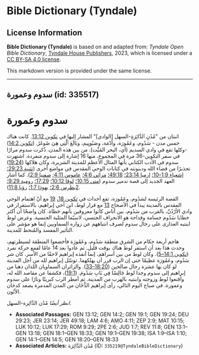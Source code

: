 # Bible Dictionary (Tyndale)

## License Information

**Bible Dictionary (Tyndale)** is based on and adapted from: _Tyndale Open Bible Dictionary_, [Tyndale House Publishers](https://tyndaleopenresources.com/), 2023, which is licensed under a [CC BY-SA 4.0 license](https://creativecommons.org/licenses/by-sa/4.0/legalcode.en).

This markdown version is provided under the same license.



--------------------------------

## سدوم وعمورة (id: 335517)

سدوم وعمورة
===========

اثنتان من "مُدُنِ ٱلدَّائِرَةِ\-السهل \[الوادي]" المشار إليها في [تكوين 13:12](https://ref.ly/Gen13:12). كانت هناك خمس مدن \- سَدُوم، وعَمُورَة، وأَدْمَة، وصَبُويِيم، وبَالَعَ ٱلَّتِي هِيَ صُوغَرُ. ([تكوين 14:2](https://ref.ly/Gen14:2)) \-وكلها تقع في وادي السديم (أي، البحر المَيِّت). من بين هذه المدن، ذُكرت سدوم مرارًا في سفر التكوين\-36 مرة في المجموع، منها 16 إشارة إلى سدوم منفردة. اشتهرت سدوم في الأدب الكتابي بأنها المثال الأعظم للمدينة الشريرة، وكان هلاكها ([19:24](https://ref.ly/Gen19:24)) تحذيرًا من قضاء الله ودينونته في كتابات الوحي المقدس في مواضع أخرى ([تثنية 29:23؛](https://ref.ly/Deut29:23) [إشعياء 1:9–10؛](https://ref.ly/Isa1:9-Isa1:10) [إرميا 23:14؛](https://ref.ly/Jer23:14) [49:18؛](https://ref.ly/Jer49:18) [مراثي 4:6؛](https://ref.ly/Lam4:6) [عاموس 4:11](https://ref.ly/Amos4:11); [صفنيا 2:9](https://ref.ly/Zeph2:9)). كما أشار العهد الجديد إلى قصة تدمير سدوم ([متى 10:15؛](https://ref.ly/Matt10:15) [لوقا 10:12؛](https://ref.ly/Luke10:12) [17:29؛](https://ref.ly/Luke17:29) [رومية 9:29؛](https://ref.ly/Rom9:29) [2بطرس 2:6؛](https://ref.ly/2Pet2:6) [يهوذا 1:7؛](https://ref.ly/Jude1:7) [رؤيا 11:8](https://ref.ly/Rev11:8)).

القصة الرئيسة لسَدُوم، وعَمُورَة، تقع أحداث في [تكوين 18،](https://ref.ly/Gen18:1-Gen18:33) [19](https://ref.ly/Gen19:1-Gen19:38) مع أنّ اهتمام الوحي المقدس بالمدينة يبدأ في الأصحاح [13](https://ref.ly/Gen13:1-Gen13:18) مع قرار لوط، ابن أخي إبراهيم، بالاستقرار في وادي الأرْدُنّ، بالقرب من سَدُوم، بين أناس كانوا معروفين بأنهم خطاة. كان واضحًا أن أكثر خطايا سَدُوم جسامة وفداحة هو الانحراف الجنسي، لاسيّما المثلية الجنسية. وعرض لوط ابنتيه العذارى على رجال سدوم لصرف انتباههم عن زواره السماويين إنما هو مؤشر على التأثير المفسد والمُنحط للمدينة.

هاجم أربعة حكام من الشرق منطقة سَدُوم، وعَمُورَة فأخضعوا المنطقة لسيطرتهم، وحدث هذا بعد أن استقر لوط هناك بوقت قليل. ثم عادوا بعد 14 عامًا لقمع حركة تمرد ([تكوين 14:1–5](https://ref.ly/Gen14:1-Gen14:5)). وكان لوط من بين أسراهم، إنما أنقذه إبراهيم لاحقًا من الأسر. كان شر سَدُوم، وعَمُورَة عظيمًا حتى إن الرب قرر أن يهلكهما. توسّل إبراهيم لله من أجل المدينة لو كان بها عشرة رجال صالحين ([18:20–33](https://ref.ly/Gen18:20-Gen18:33)). والزائران السماويان اللذان ذهبا من إبراهيم إلى سدوم وجدا لوط جَالِسًا فِي بَابِ سَدُومَ. ([19:1](https://ref.ly/Gen19:1))، فكشفا عن مقاصد الله له، وأقنعوا لوط وزوجته وابنتيه بالهرب من المدينة. ثم أمطر الرب كبريتًا ونارًا على سدوم وعمورة. في صباح اليوم التالي، رأى إبراهيم الدُّخَان من المدن المدمرة يصعد كدخان الأتُون.

*انظر أيضًا* مُدُن الدَّائِرة\-السهل.

* **Associated Passages:** GEN 13:12; GEN 14:2; GEN 19:1; GEN 19:24; DEU 29:23; JER 23:14; JER 49:18; LAM 4:6; AMO 4:11; ZEP 2:9; MAT 10:15; LUK 10:12; LUK 17:29; ROM 9:29; 2PE 2:6; JUD 1:7; REV 11:8; GEN 13:1–GEN 13:18; GEN 18:1–GEN 18:33; GEN 19:1–GEN 19:38; ISA 1:9–ISA 1:10; GEN 14:1–GEN 14:5; GEN 18:20–GEN 18:33
* **Associated Articles:** مُدُن الدَّائِرَة (ID: `335219@TyndaleBibleDictionary`)

